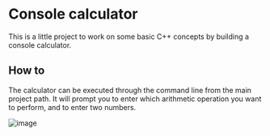 # Console calculator

This is a little project to work on some basic C++ concepts by building a console calculator.

## How to

The calculator can be executed through the command line from the main project path. It will prompt you to enter which arithmetic operation you want to perform, and to enter two numbers.

![image](/Users/georginadiez/Documents/personal_projects/console_calculator/console_screenshot.png "screenshot")
